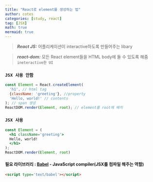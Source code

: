 ```yaml
---
title: "React로 element를 생성하는 법"
author: cotes
categories: [study, react]
tag: [JSX]
math: true
mermaid: true
---
```


> **_React JS:_**
> 어플리케이션이 interactive하도록 만들어주는 libary

> **_react-dom:_**
> 모든 React element들을 HTML body에 둘 수 있도록 해줌
> `ineteractive한 UI`

### `JSX 사용 안함`
```javascript
const Element = React.createElement(
  'h1', // html tag
  {className: 'greeting'}, //property
  'Hello, world!' // contents
); // span 생성
ReactDOM.render(Element, root); // element를 root에 배치
```

### `JSX 사용` 
```jsx
const Element = (
  <h1 className='greeting'>
  Hello, world!
  </h1>
);
ReactDOM.render(Element, root)
```

#### 필요 라이브러리 : **[Babel](https://babeljs.io/)** - JavaScript compiler(JSX를 컴파일 해주는 역할)
```html
<script type='text/babel'></script>
```